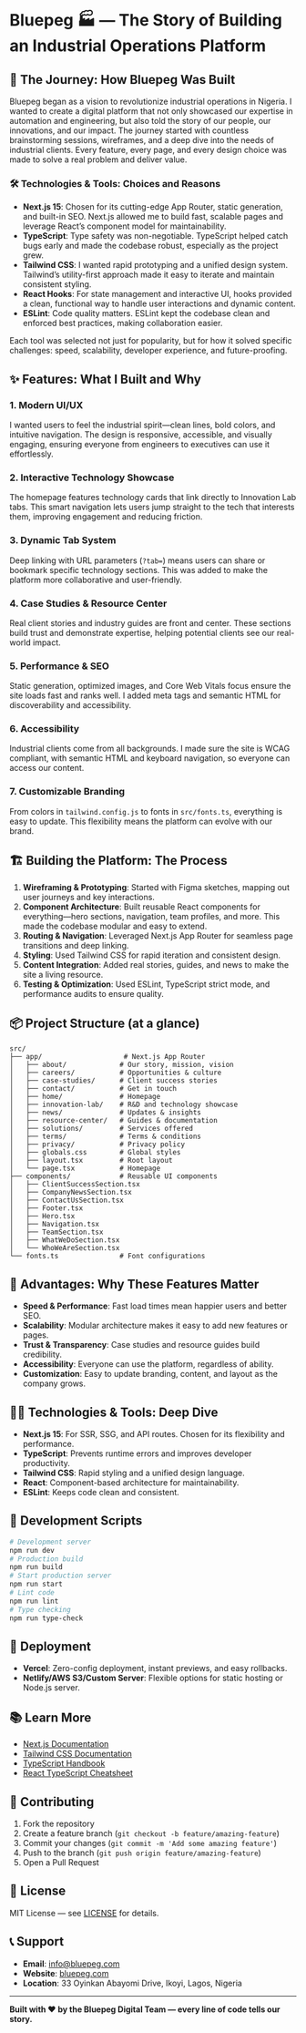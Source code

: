 # Bluepeg 🏭 — The Story of Building an Industrial Operations Platform

## 🚀 The Journey: How Bluepeg Was Built

Bluepeg began as a vision to revolutionize industrial operations in Nigeria. I wanted to create a digital platform that not only showcased our expertise in automation and engineering, but also told the story of our people, our innovations, and our impact. The journey started with countless brainstorming sessions, wireframes, and a deep dive into the needs of industrial clients. Every feature, every page, and every design choice was made to solve a real problem and deliver value.

### 🛠️ Technologies & Tools: Choices and Reasons

- **Next.js 15**: Chosen for its cutting-edge App Router, static generation, and built-in SEO. Next.js allowed me to build fast, scalable pages and leverage React’s component model for maintainability.
- **TypeScript**: Type safety was non-negotiable. TypeScript helped catch bugs early and made the codebase robust, especially as the project grew.
- **Tailwind CSS**: I wanted rapid prototyping and a unified design system. Tailwind’s utility-first approach made it easy to iterate and maintain consistent styling.
- **React Hooks**: For state management and interactive UI, hooks provided a clean, functional way to handle user interactions and dynamic content.
- **ESLint**: Code quality matters. ESLint kept the codebase clean and enforced best practices, making collaboration easier.

Each tool was selected not just for popularity, but for how it solved specific challenges: speed, scalability, developer experience, and future-proofing.

## ✨ Features: What I Built and Why

### 1. **Modern UI/UX**
I wanted users to feel the industrial spirit—clean lines, bold colors, and intuitive navigation. The design is responsive, accessible, and visually engaging, ensuring everyone from engineers to executives can use it effortlessly.

### 2. **Interactive Technology Showcase**
The homepage features technology cards that link directly to Innovation Lab tabs. This smart navigation lets users jump straight to the tech that interests them, improving engagement and reducing friction.

### 3. **Dynamic Tab System**
Deep linking with URL parameters (`?tab=`) means users can share or bookmark specific technology sections. This was added to make the platform more collaborative and user-friendly.

### 4. **Case Studies & Resource Center**
Real client stories and industry guides are front and center. These sections build trust and demonstrate expertise, helping potential clients see our real-world impact.

### 5. **Performance & SEO**
Static generation, optimized images, and Core Web Vitals focus ensure the site loads fast and ranks well. I added meta tags and semantic HTML for discoverability and accessibility.

### 6. **Accessibility**
Industrial clients come from all backgrounds. I made sure the site is WCAG compliant, with semantic HTML and keyboard navigation, so everyone can access our content.

### 7. **Customizable Branding**
From colors in `tailwind.config.js` to fonts in `src/fonts.ts`, everything is easy to update. This flexibility means the platform can evolve with our brand.

## 🏗️ Building the Platform: The Process

1. **Wireframing & Prototyping**: Started with Figma sketches, mapping out user journeys and key interactions.
2. **Component Architecture**: Built reusable React components for everything—hero sections, navigation, team profiles, and more. This made the codebase modular and easy to extend.
3. **Routing & Navigation**: Leveraged Next.js App Router for seamless page transitions and deep linking.
4. **Styling**: Used Tailwind CSS for rapid iteration and consistent design.
5. **Content Integration**: Added real stories, guides, and news to make the site a living resource.
6. **Testing & Optimization**: Used ESLint, TypeScript strict mode, and performance audits to ensure quality.

## 📦 Project Structure (at a glance)

```
src/
├── app/                    # Next.js App Router
│   ├── about/             # Our story, mission, vision
│   ├── careers/           # Opportunities & culture
│   ├── case-studies/      # Client success stories
│   ├── contact/           # Get in touch
│   ├── home/              # Homepage
│   ├── innovation-lab/    # R&D and technology showcase
│   ├── news/              # Updates & insights
│   ├── resource-center/   # Guides & documentation
│   ├── solutions/         # Services offered
│   ├── terms/             # Terms & conditions
│   ├── privacy/           # Privacy policy
│   ├── globals.css        # Global styles
│   ├── layout.tsx         # Root layout
│   └── page.tsx           # Homepage
├── components/            # Reusable UI components
│   ├── ClientSuccessSection.tsx
│   ├── CompanyNewsSection.tsx
│   ├── ContactUsSection.tsx
│   ├── Footer.tsx
│   ├── Hero.tsx
│   ├── Navigation.tsx
│   ├── TeamSection.tsx
│   ├── WhatWeDoSection.tsx
│   └── WhoWeAreSection.tsx
└── fonts.ts               # Font configurations
```

## 🌟 Advantages: Why These Features Matter

- **Speed & Performance**: Fast load times mean happier users and better SEO.
- **Scalability**: Modular architecture makes it easy to add new features or pages.
- **Trust & Transparency**: Case studies and resource guides build credibility.
- **Accessibility**: Everyone can use the platform, regardless of ability.
- **Customization**: Easy to update branding, content, and layout as the company grows.

## 🧑‍💻 Technologies & Tools: Deep Dive

- **Next.js 15**: For SSR, SSG, and API routes. Chosen for its flexibility and performance.
- **TypeScript**: Prevents runtime errors and improves developer productivity.
- **Tailwind CSS**: Rapid styling and a unified design language.
- **React**: Component-based architecture for maintainability.
- **ESLint**: Keeps code clean and consistent.

## 📝 Development Scripts

```bash
# Development server
npm run dev
# Production build
npm run build
# Start production server
npm run start
# Lint code
npm run lint
# Type checking
npm run type-check
```

## 🚀 Deployment

- **Vercel**: Zero-config deployment, instant previews, and easy rollbacks.
- **Netlify/AWS S3/Custom Server**: Flexible options for static hosting or Node.js server.

## 📚 Learn More

- [Next.js Documentation](https://nextjs.org/docs)
- [Tailwind CSS Documentation](https://tailwindcss.com/docs)
- [TypeScript Handbook](https://www.typescriptlang.org/docs/)
- [React TypeScript Cheatsheet](https://react-typescript-cheatsheet.netlify.app/)

## 🤝 Contributing

1. Fork the repository
2. Create a feature branch (`git checkout -b feature/amazing-feature`)
3. Commit your changes (`git commit -m 'Add some amazing feature'`)
4. Push to the branch (`git push origin feature/amazing-feature`)
5. Open a Pull Request

## 📄 License

MIT License — see [LICENSE](LICENSE) for details.

## 📞 Support

- **Email**: info@bluepeg.com
- **Website**: [bluepeg.com](https://bluepeg.com)
- **Location**: 33 Oyinkan Abayomi Drive, Ikoyi, Lagos, Nigeria

---

**Built with ❤️ by the Bluepeg Digital Team — every line of code tells our story.**
